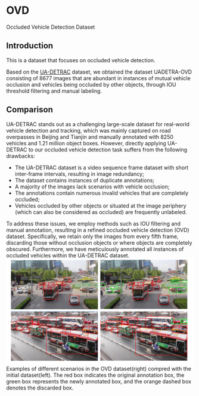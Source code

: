 # OVD
Occluded Vehicle Detection Dataset
## Introduction
This is a dataset that focuses on occluded vehicle detection.

Based on the [UA-DETRAC](https://detrac-db.rit.albany.edu/) dataset, we obtained the dataset UADETRA-OVD consisting of 8677 images that are abundant in instances of mutual vehicle occlusion and vehicles being occluded by other objects, through IOU threshold filtering and manual labeling.

## Comparison
UA-DETRAC stands out as a challenging large-scale dataset for real-world vehicle detection and tracking, which was mainly captured on road overpasses in Beijing and Tianjin and manually annotated with 8250 vehicles and 1.21 million object boxes. However, directly applying UA-DETRAC to our occluded vehicle detection task suffers from the following drawbacks: 
-  The UA-DETRAC dataset is a video sequence frame dataset with short inter-frame intervals, resulting in image redundancy;
-  The dataset contains instances of duplicate annotations; 
-  A majority of the images lack scenarios with vehicle occlusion;
-  The annotations contain numerous invalid vehicles that are completely occluded;
-  Vehicles occluded by other objects or situated at the image periphery (which can also be considered as occluded) are frequently unlabeled.
  
To address these issues, we employ methods such as IOU filtering and manual annotation, resulting in a refined occluded vehicle detection (OVD) dataset. Specifically, we retain only the images from every fifth frame, discarding those without occlusion objects or where objects are completely obscured. Furthermore, we have meticulously annotated all instances of occluded vehicles within the UA-DETRAC dataset.
![image](https://github.com/LittleGrey-hjp/OVD/blob/main/example%20of%20dataset.png)
 Examples of different scenarios in the OVD dataset(right) compred with the initial dataset(left).  The red box indicates the original annotation box, the green box represents the newly annotated box, and the orange dashed box denotes the discarded box.
